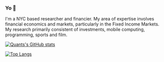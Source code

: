 ### Yo 👋

I'm a NYC based researcher and financier. My area of expertise involves financial economics and markets, particularly in the Fixed Income Markets. My research primarily consistent of investments, mobile computing, programming, sports and film. 

[![Quants's GitHub stats](https://github-readme-stats.vercel.app/api?username=KidQuant)](https://github.com/KidQuant/github-readme-stats)

[![Top Langs](https://github-readme-stats.vercel.app/api/top-langs/?username=KidQuant)](https://github.com/KidQuant/github-readme-stats)
<!--
**KidQuant/KidQuant** is a ✨ _special_ ✨ repository because its `README.md` (this file) appears on your GitHub profile.

Here are some ideas to get you started:

- 🔭 I’m currently working on ...
- 🌱 I’m currently learning ...
- 👯 I’m looking to collaborate on ...
- 🤔 I’m looking for help with ...
- 💬 Ask me about ...
- 📫 How to reach me: ...
- 😄 Pronouns: ...
- ⚡ Fun fact: ...
-->
